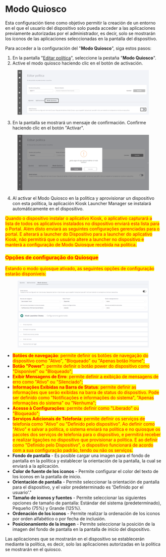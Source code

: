 # Modo Quiosco

Esta configuración tiene como objetivo permitir la creación de un entorno en el que el usuario del dispositivo solo pueda acceder a las aplicaciones previamente autorizadas por el administrador, es decir, solo se mostrarán los íconos de las aplicaciones seleccionadas en la pantalla del dispositivo.

Para acceder a la configuración del "**Modo Quiosco**", siga estos pasos:&#x20;

1. En la pantalla "[Editar política](./)", seleccione la pestaña "**Modo Quiosco**".&#x20;
2. Active el modo quiosco haciendo clic en el botón de activación.

<figure><img src="../../.gitbook/assets/Captura de tela 2024-01-11 135757.png" alt=""><figcaption></figcaption></figure>

3. En la pantalla se mostrará un mensaje de confirmación. Confirme haciendo clic en el botón "Activar".

<figure><img src="../../.gitbook/assets/image (19).png" alt=""><figcaption></figcaption></figure>

4. Al activar el Modo Quiosco en la política y aprovisionar un dispositivo con esta política, la aplicación Kiosk Launcher Manager se instalará automáticamente en el dispositivo.

<mark style="color:red;">Quando o dispositivo instalar o aplicativo Kiosk, o aplicativo capturará a lista de todos os aplicativos instalados no dispositivo enviará esta lista para o Portal. Além disto enviará as seguintes configurações gerenciadas para o portal.  E alterará a launcher do Dispositivo para a launcher do aplicativo Kiosk, não permitirá que o usuário altere a launcher no dispositivo e manterá a configuração de Modo Quiosque recebida na politica.</mark>

### <mark style="color:red;">Opções de configuração do Quiosque</mark>

<mark style="color:red;">Estando o modo quiosque ativado, as seguintes opções de configuração estarão disponíveis:</mark>&#x20;

<figure><img src="../../.gitbook/assets/image (48).png" alt=""><figcaption></figcaption></figure>

* <mark style="color:red;">**Botões de navegação**</mark><mark style="color:red;">: permite definir os botões de navegação do dispositivo como "Ativo", "Bloqueado" ou "Apenas botão Home";</mark>
* <mark style="color:red;">**Botão "Power"**</mark><mark style="color:red;">:  permite definir o botão power do dispositivo como "Disponível" ou "Bloqueado";</mark>
* <mark style="color:red;">**Exibir Mensagens de Erro**</mark><mark style="color:red;">: permite definir a exibição de mensagens de erro como "Ativo" ou "Silenciado";</mark>
* <mark style="color:red;">**Informações Exibidas na Barra de Status**</mark><mark style="color:red;">: permite definir as informações que serão exibidas na barra de status do dispositivo.  Pode ser definido como "Notificações e informações do sistema", "Apenas informações do sistema" ou "Nenhuma";</mark>
* <mark style="color:red;">**Acesso à Configurações**</mark><mark style="color:red;">: permite definir como "Liberado" ou "Bloqueado";</mark>
* <mark style="color:red;">**Serviços Adicionais de Telefonia**</mark><mark style="color:red;">: permite definir os serviços de telefonia como "Ativo" ou "Definido pelo dispositivo".  Ao definir como "Ativo" e salvar a política, o sistema enviará na política e no quiosque os pacotes dos serviços de telefonia para o dispositivo, e permitirá receber e realizar ligações no dispositivo que provisionar a política. E ao definir como "Definido pelo Dispositivo", o dispositivo funcionará de acordo com a sua configuração padrão, tendo ou não os serviços.</mark>
* **Fondo de pantalla** - Es posible cargar una imagen para el fondo de pantalla en la política y establecer la orientación de la pantalla, la cual se enviará a la aplicación.
* **Color de fuente de los iconos** - Permite configurar el color del texto de los iconos en la pantalla de inicio.
* **Orientación de pantalla** - Permite seleccionar la orientación de pantalla para el dispositivo, y el valor predeterminado es 'Definido por el usuario'."
* **Tamaño de iconos y fuentes** - Permite seleccionar las siguientes opciones de tamaño de pantalla: Estándar del sistema (predeterminado), Pequeño (75%) y Grande (125%).
* **Ordenación de los iconos** - Permite realizar la ordenación de los iconos por orden alfabético o por fecha de inclusión.
* **Posicionamiento de la imagen** - Permite seleccionar la posición de la imagen del fondo de pantalla en la pantalla de inicio del dispositivo.

Las aplicaciones que se mostrarán en el dispositivo se establecerán mediante la política, es decir, solo las aplicaciones autorizadas en la política se mostrarán en el quiosco.
